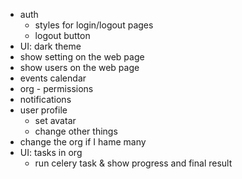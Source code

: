 
- auth
    - styles for login/logout pages
    - logout button
- UI: dark theme
- show setting on the web page
- show users   on the web page
- events calendar
- org - permissions 
- notifications
- user profile
    - set avatar
    - change other things
- change the org if I hame many
- UI: tasks in org 
    - run celery task & show progress and final result